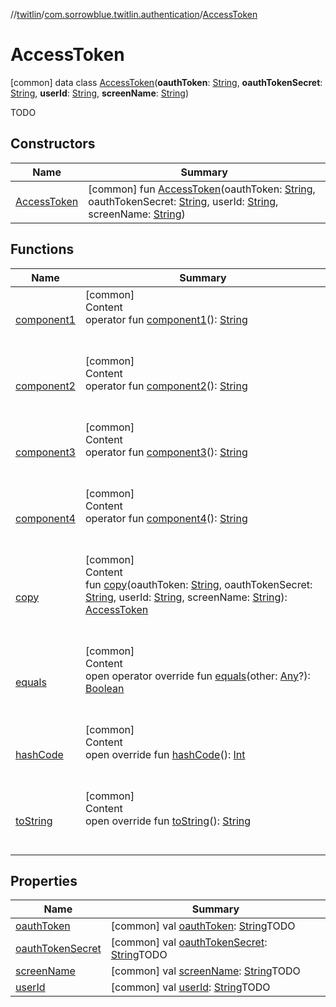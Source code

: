 //[twitlin](../../index.md)/[com.sorrowblue.twitlin.authentication](../index.md)/[AccessToken](index.md)



# AccessToken  
 [common] data class [AccessToken](index.md)(**oauthToken**: [String](https://kotlinlang.org/api/latest/jvm/stdlib/kotlin/-string/index.html), **oauthTokenSecret**: [String](https://kotlinlang.org/api/latest/jvm/stdlib/kotlin/-string/index.html), **userId**: [String](https://kotlinlang.org/api/latest/jvm/stdlib/kotlin/-string/index.html), **screenName**: [String](https://kotlinlang.org/api/latest/jvm/stdlib/kotlin/-string/index.html))

TODO

   


## Constructors  
  
|  Name|  Summary| 
|---|---|
| <a name="com.sorrowblue.twitlin.authentication/AccessToken/AccessToken/#kotlin.String#kotlin.String#kotlin.String#kotlin.String/PointingToDeclaration/"></a>[AccessToken](-access-token.md)| <a name="com.sorrowblue.twitlin.authentication/AccessToken/AccessToken/#kotlin.String#kotlin.String#kotlin.String#kotlin.String/PointingToDeclaration/"></a> [common] fun [AccessToken](-access-token.md)(oauthToken: [String](https://kotlinlang.org/api/latest/jvm/stdlib/kotlin/-string/index.html), oauthTokenSecret: [String](https://kotlinlang.org/api/latest/jvm/stdlib/kotlin/-string/index.html), userId: [String](https://kotlinlang.org/api/latest/jvm/stdlib/kotlin/-string/index.html), screenName: [String](https://kotlinlang.org/api/latest/jvm/stdlib/kotlin/-string/index.html))   <br>


## Functions  
  
|  Name|  Summary| 
|---|---|
| <a name="com.sorrowblue.twitlin.authentication/AccessToken/component1/#/PointingToDeclaration/"></a>[component1](component1.md)| <a name="com.sorrowblue.twitlin.authentication/AccessToken/component1/#/PointingToDeclaration/"></a>[common]  <br>Content  <br>operator fun [component1](component1.md)(): [String](https://kotlinlang.org/api/latest/jvm/stdlib/kotlin/-string/index.html)  <br><br><br>
| <a name="com.sorrowblue.twitlin.authentication/AccessToken/component2/#/PointingToDeclaration/"></a>[component2](component2.md)| <a name="com.sorrowblue.twitlin.authentication/AccessToken/component2/#/PointingToDeclaration/"></a>[common]  <br>Content  <br>operator fun [component2](component2.md)(): [String](https://kotlinlang.org/api/latest/jvm/stdlib/kotlin/-string/index.html)  <br><br><br>
| <a name="com.sorrowblue.twitlin.authentication/AccessToken/component3/#/PointingToDeclaration/"></a>[component3](component3.md)| <a name="com.sorrowblue.twitlin.authentication/AccessToken/component3/#/PointingToDeclaration/"></a>[common]  <br>Content  <br>operator fun [component3](component3.md)(): [String](https://kotlinlang.org/api/latest/jvm/stdlib/kotlin/-string/index.html)  <br><br><br>
| <a name="com.sorrowblue.twitlin.authentication/AccessToken/component4/#/PointingToDeclaration/"></a>[component4](component4.md)| <a name="com.sorrowblue.twitlin.authentication/AccessToken/component4/#/PointingToDeclaration/"></a>[common]  <br>Content  <br>operator fun [component4](component4.md)(): [String](https://kotlinlang.org/api/latest/jvm/stdlib/kotlin/-string/index.html)  <br><br><br>
| <a name="com.sorrowblue.twitlin.authentication/AccessToken/copy/#kotlin.String#kotlin.String#kotlin.String#kotlin.String/PointingToDeclaration/"></a>[copy](copy.md)| <a name="com.sorrowblue.twitlin.authentication/AccessToken/copy/#kotlin.String#kotlin.String#kotlin.String#kotlin.String/PointingToDeclaration/"></a>[common]  <br>Content  <br>fun [copy](copy.md)(oauthToken: [String](https://kotlinlang.org/api/latest/jvm/stdlib/kotlin/-string/index.html), oauthTokenSecret: [String](https://kotlinlang.org/api/latest/jvm/stdlib/kotlin/-string/index.html), userId: [String](https://kotlinlang.org/api/latest/jvm/stdlib/kotlin/-string/index.html), screenName: [String](https://kotlinlang.org/api/latest/jvm/stdlib/kotlin/-string/index.html)): [AccessToken](index.md)  <br><br><br>
| <a name="kotlin/Any/equals/#kotlin.Any?/PointingToDeclaration/"></a>[equals](../../com.sorrowblue.twitlin.v2.users/-users-api/-expansion/-companion/index.md#%5Bkotlin%2FAny%2Fequals%2F%23kotlin.Any%3F%2FPointingToDeclaration%2F%5D%2FFunctions%2F1930806739)| <a name="kotlin/Any/equals/#kotlin.Any?/PointingToDeclaration/"></a>[common]  <br>Content  <br>open operator override fun [equals](../../com.sorrowblue.twitlin.v2.users/-users-api/-expansion/-companion/index.md#%5Bkotlin%2FAny%2Fequals%2F%23kotlin.Any%3F%2FPointingToDeclaration%2F%5D%2FFunctions%2F1930806739)(other: [Any](https://kotlinlang.org/api/latest/jvm/stdlib/kotlin/-any/index.html)?): [Boolean](https://kotlinlang.org/api/latest/jvm/stdlib/kotlin/-boolean/index.html)  <br><br><br>
| <a name="kotlin/Any/hashCode/#/PointingToDeclaration/"></a>[hashCode](../../com.sorrowblue.twitlin.v2.users/-users-api/-expansion/-companion/index.md#%5Bkotlin%2FAny%2FhashCode%2F%23%2FPointingToDeclaration%2F%5D%2FFunctions%2F1930806739)| <a name="kotlin/Any/hashCode/#/PointingToDeclaration/"></a>[common]  <br>Content  <br>open override fun [hashCode](../../com.sorrowblue.twitlin.v2.users/-users-api/-expansion/-companion/index.md#%5Bkotlin%2FAny%2FhashCode%2F%23%2FPointingToDeclaration%2F%5D%2FFunctions%2F1930806739)(): [Int](https://kotlinlang.org/api/latest/jvm/stdlib/kotlin/-int/index.html)  <br><br><br>
| <a name="kotlin/Any/toString/#/PointingToDeclaration/"></a>[toString](../../com.sorrowblue.twitlin.v2.users/-users-api/-expansion/-companion/index.md#%5Bkotlin%2FAny%2FtoString%2F%23%2FPointingToDeclaration%2F%5D%2FFunctions%2F1930806739)| <a name="kotlin/Any/toString/#/PointingToDeclaration/"></a>[common]  <br>Content  <br>open override fun [toString](../../com.sorrowblue.twitlin.v2.users/-users-api/-expansion/-companion/index.md#%5Bkotlin%2FAny%2FtoString%2F%23%2FPointingToDeclaration%2F%5D%2FFunctions%2F1930806739)(): [String](https://kotlinlang.org/api/latest/jvm/stdlib/kotlin/-string/index.html)  <br><br><br>


## Properties  
  
|  Name|  Summary| 
|---|---|
| <a name="com.sorrowblue.twitlin.authentication/AccessToken/oauthToken/#/PointingToDeclaration/"></a>[oauthToken](oauth-token.md)| <a name="com.sorrowblue.twitlin.authentication/AccessToken/oauthToken/#/PointingToDeclaration/"></a> [common] val [oauthToken](oauth-token.md): [String](https://kotlinlang.org/api/latest/jvm/stdlib/kotlin/-string/index.html)TODO   <br>
| <a name="com.sorrowblue.twitlin.authentication/AccessToken/oauthTokenSecret/#/PointingToDeclaration/"></a>[oauthTokenSecret](oauth-token-secret.md)| <a name="com.sorrowblue.twitlin.authentication/AccessToken/oauthTokenSecret/#/PointingToDeclaration/"></a> [common] val [oauthTokenSecret](oauth-token-secret.md): [String](https://kotlinlang.org/api/latest/jvm/stdlib/kotlin/-string/index.html)TODO   <br>
| <a name="com.sorrowblue.twitlin.authentication/AccessToken/screenName/#/PointingToDeclaration/"></a>[screenName](screen-name.md)| <a name="com.sorrowblue.twitlin.authentication/AccessToken/screenName/#/PointingToDeclaration/"></a> [common] val [screenName](screen-name.md): [String](https://kotlinlang.org/api/latest/jvm/stdlib/kotlin/-string/index.html)TODO   <br>
| <a name="com.sorrowblue.twitlin.authentication/AccessToken/userId/#/PointingToDeclaration/"></a>[userId](user-id.md)| <a name="com.sorrowblue.twitlin.authentication/AccessToken/userId/#/PointingToDeclaration/"></a> [common] val [userId](user-id.md): [String](https://kotlinlang.org/api/latest/jvm/stdlib/kotlin/-string/index.html)TODO   <br>

